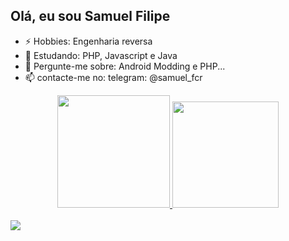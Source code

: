 ## Olá, eu sou Samuel Filipe

- ⚡ Hobbies: Engenharia reversa
- 🌱 Estudando: PHP, Javascript e Java
- 💬 Pergunte-me sobre: Android Modding e PHP...
- 📫 contacte-me no: telegram: @samuel_fcr

<div align="center">
  <a href="https://github.com/Hyupai">
  <img height="180em" src="https://github-readme-stats.vercel.app/api?username=Hyupai&show_icons=true&theme=dracula&include_all_commits=true&count_private=true"/>
  <img height="170em" src="https://github-readme-stats.vercel.app/api/top-langs/?username=Hyupai&layout=compact&langs_count=7&theme=dracula"/>
</div>
   <br> 
  <div mstyle="margin: auto;"> 
  <a href="https://www.youtube.com/channel/UC44Y7HUcjOu200dbBYjSjjQ" target="_blank"><img src="https://img.shields.io/badge/YouTube-FF0000?style=for-the-badge&logo=youtube&logoColor=white" target="_blank"></a>

 
</div>
